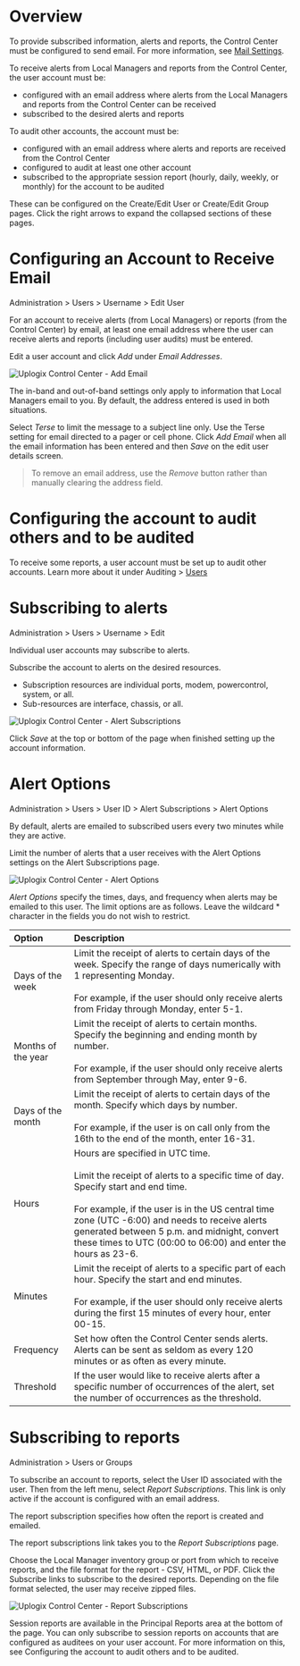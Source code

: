 <!-- 5.4 -->

# Overview

To provide subscribed information, alerts and reports, the Control Center must be configured to send email. For more information, see [Mail Settings](https://uplogix.com/docs/control-center-user-guide/managing-the-control-center/mail-settings "Mail Settings").

To receive alerts from Local Managers and reports from the Control Center, the user account must be:

- configured with an email address where alerts from the Local Managers and reports from the Control Center can be received
- subscribed to the desired alerts and reports

To audit other accounts, the account must be:

- configured with an email address where alerts and reports are received from the Control Center
- configured to audit at least one other account
- subscribed to the appropriate session report (hourly, daily, weekly, or monthly) for the account to be audited

These can be configured on the Create/Edit User or Create/Edit Group pages. Click the right arrows   to expand the collapsed sections of these pages.

# Configuring an Account to Receive Email

<div class='ucc' />Administration > Users > Username > Edit User</div>

For an account to receive alerts (from Local Managers) or reports (from the Control Center) by email, at least one email address where the user can receive alerts and reports (including user audits) must be entered.

Edit a user account and click *Add* under *Email Addresses*.

![Uplogix Control Center - Add Email](http://uplogix.com/support/docs/img/6.0/uplogix-control-center-add-email.png)

The in-band and out-of-band settings only apply to information that Local Managers email to you. By default, the address entered is used in both situations.

Select *Terse* to limit the message to a subject line only. Use the Terse setting for email directed to a pager or cell phone. Click *Add Email* when all the email information has been entered and then *Save* on the edit user details screen.

> To remove an email address, use the *Remove* button rather than manually clearing the address field.

# Configuring the account to audit others and to be audited

To receive some reports, a user account must be set up to audit other accounts. Learn more about it under Auditing > [Users](http://uplogix.com/docs/control-center-user-guide/auditing/users)

# Subscribing to alerts

<div class='ucc' />Administration > Users > Username > Edit</div>

Individual user accounts may subscribe to alerts.

Subscribe the account to alerts on the desired resources.

- Subscription resources are individual ports, modem, powercontrol, system, or all.
- Sub-resources are interface, chassis, or all.
 
![Uplogix Control Center - Alert Subscriptions](http://uplogix.com/support/docs/img/6.0/uplogix-control-center-alert-subscriptions.png)

Click *Save* at the top or bottom of the page when finished setting up the account information.

# Alert Options

<div class='ucc' />Administration > Users > User ID > Alert Subscriptions > Alert Options</div>

By default, alerts are emailed to subscribed users every two minutes while they are active.

Limit the number of alerts that a user receives with the Alert Options settings on the Alert Subscriptions page.
 
![Uplogix Control Center - Alert Options](http://uplogix.com/support/docs/img/5.4/uplogix-control-center-alert-options.png)

*Alert Options* specify the times, days, and frequency when alerts may be emailed to this user. The limit options are as follows. Leave the wildcard * character in the fields you do not wish to restrict.

|Option	|Description|
|:--|:--|
|Days of the week	|Limit the receipt of alerts to certain days of the week. Specify the range of days numerically with 1 representing Monday.<br><br>For example, if the user should only receive alerts from Friday through Monday, enter 5-1.|
|Months of the year	|Limit the receipt of alerts to certain months. Specify the beginning and ending month by number.<br><br>For example, if the user should only receive alerts from September through May, enter 9-6.|
|Days of the month	|Limit the receipt of alerts to certain days of the month. Specify which days by number.<br><br>For example, if the user is on call only from the 16th to the end of the month, enter 16-31.|
|Hours	|Hours are specified in UTC time.<br><br>Limit the receipt of alerts to a specific time of day. Specify start and end time.<br><br>For example, if the user is in the US central time zone (UTC -6:00) and  needs to receive alerts generated between 5 p.m. and midnight, convert these times to UTC (00:00 to 06:00) and enter the hours as 23-6.|
|Minutes	|Limit the receipt of alerts to a specific part of each hour. Specify the start and end minutes.<br><br>For example, if the user should only receive alerts during the first 15 minutes of every hour, enter 00-15.|
|Frequency	|Set how often the Control Center sends alerts. Alerts can be sent as seldom as every 120 minutes or as often as every minute.|
|Threshold	|If the user would like to receive alerts after a specific number of occurrences of the alert, set the number of occurrences as the threshold.|

# Subscribing to reports

<div class='ucc' />Administration > Users or Groups</div> 

To subscribe an account to reports, select the User ID associated with the user. Then from the left menu, select *Report Subscriptions*. This link is only active if the account is configured with an email address.

The report subscription specifies how often the report is created and emailed.

The report subscriptions link takes you to the *Report Subscriptions* page.
 
Choose the Local Manager inventory group or port from which to receive reports, and the file format for the report - CSV, HTML, or PDF. Click the Subscribe links to subscribe to the desired reports. Depending on the file format selected, the user may receive zipped files.

![Uplogix Control Center - Report Subscriptions](http://uplogix.com/support/docs/img/6.0/uplogix-control-center-report-subscriptions-user.png) 

Session reports are available in the Principal Reports area at the bottom of the page. You can only subscribe to session reports on accounts that are configured as auditees on your user account. For more information on this, see Configuring the account to audit others and to be audited.